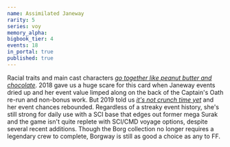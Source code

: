 ```yaml
---
name: Assimilated Janeway
rarity: 5
series: voy
memory_alpha:
bigbook_tier: 4
events: 18
in_portal: true
published: true
---
```


Racial traits and main cast characters [_go together like peanut butter and chocolate_](https://www.youtube.com/watch?v=DJLDF6qZUX0). 2018 gave us a huge scare for this card when Janeway events dried up and her event value limped along on the back of the Captain's Oath re-run and non-bonus work. But 2019 told us [_it's not crunch time yet_](https://i.gifer.com/BVya.gif) and her event chances rebounded. Regardless of a streaky event history, she's still strong for daily use with a SCI base that edges out former mega Surak and the game isn't quite replete with SCI/CMD voyage options, despite several recent additions. Though the Borg collection no longer requires a legendary crew to complete, Borgway is still as good a choice as any to FF.
